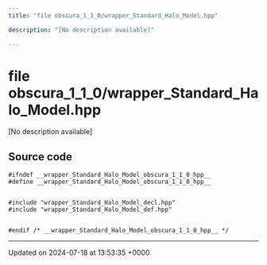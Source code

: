 ```yaml
---
title: "file obscura_1_1_0/wrapper_Standard_Halo_Model.hpp"

description: "[No description available]"

---
```


# file obscura_1_1_0/wrapper_Standard_Halo_Model.hpp

[No description available]




## Source code

```
#ifndef __wrapper_Standard_Halo_Model_obscura_1_1_0_hpp__
#define __wrapper_Standard_Halo_Model_obscura_1_1_0_hpp__


#include "wrapper_Standard_Halo_Model_decl.hpp"
#include "wrapper_Standard_Halo_Model_def.hpp"


#endif /* __wrapper_Standard_Halo_Model_obscura_1_1_0_hpp__ */
```


-------------------------------

Updated on 2024-07-18 at 13:53:35 +0000
